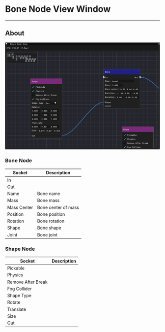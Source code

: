 # Bone Node View Window

___

## About

![alt text](../assets/images/bones-node-view.png)

### Bone Node

| Socket | Description |
|---|---|
| In |  |
| Out |  |
| Name | Bone name |
| Mass | Bone mass |
| Mass Center | Bone center of mass |
| Position | Bone position |
| Rotation | Bone rotation |
| Shape | Bone shape |
| Joint | Bone joint |

### Shape Node

| Socket | Description |
|---|---|
| Pickable |  |
| Physics |  |
| Remove After Break |  |
| Fog Collider |  |
| Shape Type |  |
| Rotate |  |
| Translate |  |
| Size |  |
| Out |  |
